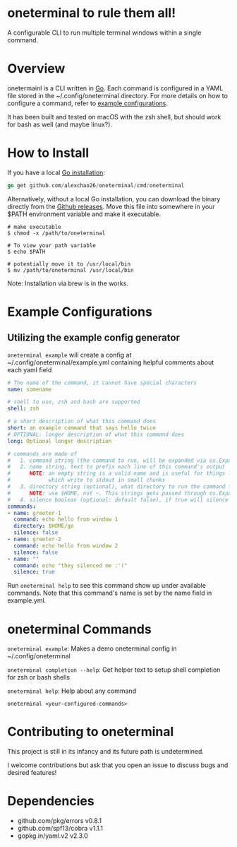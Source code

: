 # oneterminal to rule them all!

A configurable CLI to run multiple terminal windows within a single command.

# Overview

onetermainl is a CLI written in [Go](https://golang.org/). Each command is configured in a YAML file stored in the ~/.config/oneterminal directory. For more details on how to configure a command, refer to [example configurations](#example-configurations).

It has been built and tested on macOS with the zsh shell, but should work for bash as well (and maybe linux?).


# How to Install

If you have a local [Go installation](https://golang.org/doc/install):
```go
go get github.com/alexchao26/oneterminal/cmd/oneterminal
```

Alternatively, without a local Go installation, you can download the binary directly from the [Github releases](https://github.com/alexchao26/oneterminal/releases).
Move this file into somewhere in your $PATH environment variable and make it executable.
```shell
# make executable
$ chmod -x /path/to/oneterminal

# To view your path variable
$ echo $PATH

# potentially move it to /usr/local/bin
$ mv /path/to/oneterminal /usr/local/bin
```

Note: Installation via brew is in the works.


# Example Configurations

## Utilizing the example config generator
`oneterminal example` will create a config at ~/.config/oneterminal/example.yml containing helpful comments about each yaml field
```yaml
# The name of the command, it cannot have special characters
name: somename

# shell to use, zsh and bash are supported
shell: zsh

# a short description of what this command does
short: an example command that says hello twice
# OPTIONAL: longer description of what this command does
long: Optional longer description

# commands are made of
#   1. command string (the command to run, will be expanded via os.ExpandEnv)
#   2. name string, text to prefix each line of this command's output
#      NOTE: an empty string is a valid name and is useful for things like vault
#            which write to stdout in small chunks
#   3. directory string (optional), what directory to run the command from
#      NOTE: use $HOME, not ~. This strings gets passed through os.ExpandEnv
#   4. silence boolean (optional: default false), if true will silence that command's output
commands:
- name: greeter-1
  command: echo hello from window 1
  directory: $HOME/go
  silence: false
- name: greeter-2
  command: echo hello from window 2
  silence: false
- name: ""
  command: echo "they silenced me :'("
  silence: true
```

Run `oneterminal help` to see this command show up under available commands. Note that this command's name is set by the name field in example.yml.

# oneterminal Commands

`oneterminal example`: Makes a demo oneterminal config in ~/.config/oneterminal

`oneterminal completion --help`: Get helper text to setup shell completion for zsh or bash shells

`oneterminal help`: Help about any command

`oneterminal <your-configured-commands>`

# Contributing to oneterminal

This project is still in its infancy and its future path is undetermined.

I welcome contributions but ask that you open an issue to discuss bugs and desired features!

# Dependencies

- github.com/pkg/errors v0.8.1
- github.com/spf13/cobra v1.1.1
- gopkg.in/yaml.v2 v2.3.0
